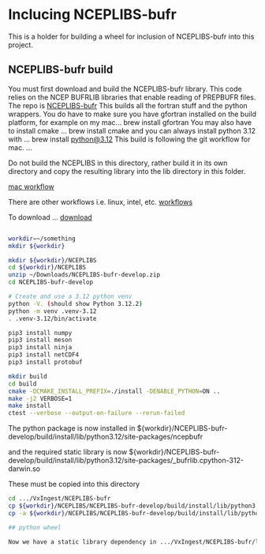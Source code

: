 # Inclucing NCEPLIBS-bufr

This is a holder for building a wheel for inclusion of NCEPLIBS-bufr into this project.

## NCEPLIBS-bufr build

You must first download and build the NCEPLIBS-bufr library.
This code relies on the NCEP BUFRLIB libraries that enable reading of PREPBUFR files.
The repo is [NCEPLIBS-bufr](https://github.com/NOAA-EMC/NCEPLIBS-bufr)
This builds all the fortran stuff and the python wrappers. You do have to make sure
you have gfortran installed on the build platform, for example on my mac... brew install gfortran
You may also have to install cmake ... brew install cmake
and you can always install python 3.12 with ... brew install python@3.12
This build is following the git workflow for mac. ...

Do not build the NCEPLIBS in this directory, rather build it in its own directory and copy the
resulting library into the lib directory in this folder.

[mac workflow](https://github.com/NOAA-EMC/NCEPLIBS-bufr/blob/develop/.github/workflows/MacOS.yml)

There are other workflows i.e. linux, intel, etc.
[workflows](https://github.com/NOAA-EMC/NCEPLIBS-bufr/blob/develop/.github/workflows)

To download ...
[download](https://github.com/NOAA-EMC/NCEPLIBS-bufr/archive/refs/heads/develop.zip)

```bash

workdir=~/something
mkdir ${workdir}

mkdir ${workdir}/NCEPLIBS
cd ${workdir}/NCEPLIBS
unzip ~/Downloads/NCEPLIBS-bufr-develop.zip
cd NCEPLIBS-bufr-develop

# Create and use a 3.12 python venv
python -V. (should show Python 3.12.2)
python -m venv .venv-3.12
. .venv-3.12/bin/activate

pip3 install numpy
pip3 install meson
pip3 install ninja
pip3 install netCDF4
pip3 install protobuf

mkdir build
cd build
cmake -DCMAKE_INSTALL_PREFIX=./install -DENABLE_PYTHON=ON ..
make -j2 VERBOSE=1
make install
ctest --verbose --output-on-failure --rerun-failed
```

The python package is now installed in ${workdir}/NCEPLIBS-bufr-develop/build/install/lib/python3.12/site-packages/ncepbufr

and the required static library is now ${workdir}/NCEPLIBS-bufr-develop/build/install/lib/python3.12/site-packages/_bufrlib.cpython-312-darwin.so

These must be copied into this directory

```bash
cd .../VxIngest/NCEPLIBS-bufr
cp ${workdir}/NCEPLIBS/NCEPLIBS-bufr-develop/build/install/lib/python3.12/site-packages/_bufrlib.cpython-312-darwin.so lib
cp -a ${workdir}/NCEPLIBS/NCEPLIBS-bufr-develop/build/install/lib/python3.12/site-packages/ncepbufr/* ncepbufr

## python wheel

Now we have a static library dependency in .../VxIngest/NCEPLIBS-bufr/lib and a python package in ncepbufr. We can treat these as dependencies to this build. These will be referenced in the top level pyproject.toml
